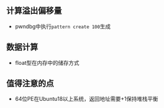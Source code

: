 ## 计算溢出偏移量

- pwndbg中执行`pattern create 100`生成



## 数据计算

- float型在内存中的储存方式





## 值得注意的点

- 64位PE在Ubuntu18以上系统，返回地址需要+1保持堆栈平衡
